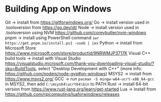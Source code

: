 # Building App on Windows

Git -> install from https://gitforwindows.org/
Go -> install version used in .toolsversion from https://go.dev/dl/
Node -> install version used in .toolsversion using NVM https://github.com/coreybutler/nvm-windows
pnpm -> install using PowerShell command `iwr https://get.pnpm.io/install.ps1 -useb | iex`
Python -> install from Microsoft Store https://www.microsoft.com/store/productId/9NRWMJP3717K
Visual C++ build tools -> install with Visual Studio https://visualstudio.microsoft.com/thank-you-downloading-visual-studio/?sku=BuildTools, select "Desktop Development with C++" (more info: https://github.com/nodejs/node-gyp#on-windows)
MSYS2 -> install from https://www.msys2.org/
GCC -> run `pacman -S mingw-w64-ucrt-x86_64-gcc` in MSYS2, then add `C:\msys64\ucrt64\bin` to PATH
Rust -> install 64-bit version from https://www.rust-lang.org/learn/get-started
Lua -> install from https://github.com/rjpcomputing/luaforwindows/releases

